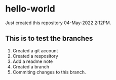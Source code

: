 # hello-world
Just created this repository 04-May-2022 2:12PM. 
## This is to test the branches 
1. Created a git account
2. Created a respository
3. Add a readme note
4. Created a branch
5. Commiting changes to this branch.
